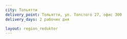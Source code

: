 ```yaml
---
city: Тольятти
delivery_point: Тольятти, ул. Толстого 27, офис 300
delivery_days: 2 рабочих дня

layout: region_reduktor
---
```

